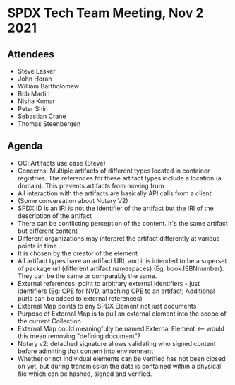 # SPDX Tech Team Meeting, Nov 2 2021

## Attendees
* Steve Lasker
* John Horan
* William Bartholomew
* Bob Martin
* Nisha Kumar
* Peter Shin
* Sebastian Crane
* Thomas Steenbergen

## Agenda
* OCI Artifacts use case (Steve)
* Concerns: Multiple artifacts of different types located in container registries. The references for these artifact types include a location (a domain). This prevents artifacts from moving from
* All interaction with the artifacts are basically API calls from a client
* (Some conversation about Notary V2)
* SPDX ID is an IRI is not the identifier of the artifact but the IRI of the description of the artifact
* There can be conflicting perception of the content. It's the same artifact but different content
* Different organizations may interpret the artifact differently at various points in time
* It is chosen by the creator of the element
* All artifact types have an artifact URL and it is intended to be a superset of package url (different artifact namespaces) (Eg: book:ISBNnumber). They can be the same or comparably the same.
* External references: point to arbitrary external identifiers - just identifiers (Eg: CPE for NVD, attaching CPE to an artifact; Additional purls can be added to external references)
* External Map points to any SPDX Element not just documents
* Purpose of External Map is to pull an external element into the scope of the current Collection
* External Map could meaningfully be named External Element <-- would this mean removing "defining document"?
* Notary v2: detached signature allows validating who signed content before admitting that content into environment
* Whether or not individual elements can be verified has not been closed on yet, but during transmission the data is contained within a physical file which can be hashed, signed and verified.
